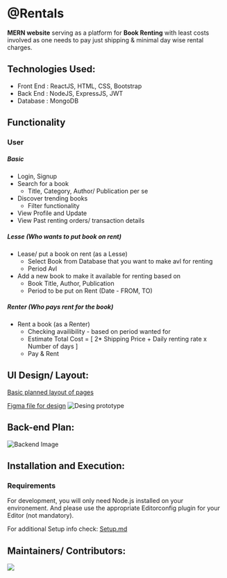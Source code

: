 
# @Rentals

**MERN website** serving as a platform for **Book Renting** with least costs involved as one needs to pay just shipping &amp; minimal day wise rental charges.

## Technologies Used:

- Front End : ReactJS, HTML, CSS, Bootstrap
- Back End : NodeJS, ExpressJS, JWT
- Database : MongoDB

## Functionality

### User

##### Basic

- Login, Signup
- Search for a book
  - Title, Category, Author/ Publication per se
- Discover trending books
  - Filter functionality
- View Profile and Update
- View Past renting orders/ transaction details

##### Lesse (Who wants to put book on rent)

- Lease/ put a book on rent (as a Lesse)
  - Select Book from Database that you want to make avl for renting
  - Period Avl
- Add a new book to make it available for renting based on
  - Book Title, Author, Publication
  - Period to be put on Rent (Date - FROM, TO)

##### Renter (Who pays rent for the book)

- Rent a book (as a Renter)
  - Checking availibility - based on period wanted for
  - Estimate Total Cost = [ 2* Shipping Price + Daily renting rate x Number of days ]
  - Pay & Rent

## UI Design/ Layout:

[Basic planned layout of pages](https://framer.com/projects/Rentals--7zKPZS5bnrThwsvXZGFN-9r5fz) 

[Figma file for design](https://www.figma.com/file/Ar1zul3zdmNfNt729D9U6o/RentUI?node-id=46%3A2)
![Desing prototype](https://github.com/AnjanaMA/atRentals/blob/main/RentUI.gif)

## Back-end Plan:

![Backend Image](https://github.com/CoolCoderz/atRentals/blob/main/Backend/temp_assets/aRentalsBackend.png)

## Installation and Execution:

### Requirements

For development, you will only need Node.js installed on your environement. 
And please use the appropriate Editorconfig plugin for your Editor (not mandatory).

For additional Setup info check: [Setup.md]()

## Maintainers/ Contributors:
[![](https://opencollective.com/html-react-parser/contributors.svg?width=890&button=false)](https://github.com/CoolCoderz/atRentals/graphs/contributors)
